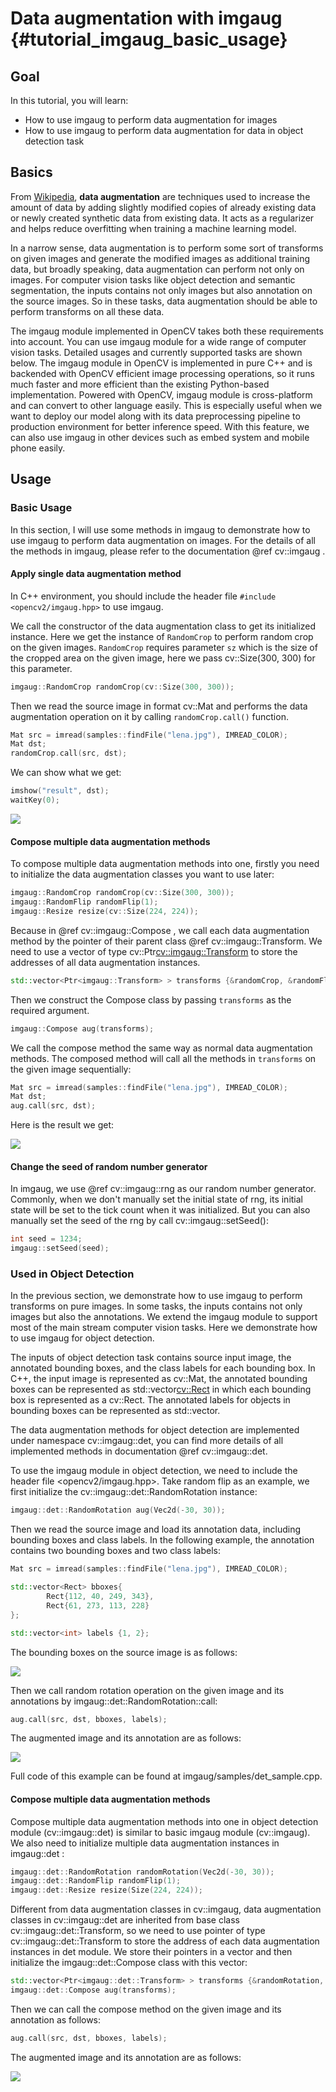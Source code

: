Data augmentation with imgaug {#tutorial_imgaug_basic_usage}
==============================

Goal
----
In this tutorial, you will learn:
- How to use imgaug to perform data augmentation for images
- How to use imgaug to perform data augmentation for data in object detection task

Basics
------
From [Wikipedia](https://en.wikipedia.org/wiki/Data_augmentation), **data augmentation** are techniques used to increase the amount of data
by adding slightly modified copies of already existing data or newly created synthetic data from existing data.
It acts as a regularizer and helps reduce overfitting when training a machine learning model.

In a narrow sense, data augmentation is to perform some sort of transforms on given images and generate the modified
images as additional training data, but broadly speaking, data augmentation can perform not only on images.
For computer vision tasks like object detection and semantic segmentation, the inputs contains not only images
but also annotation on the source images. So in these tasks, data augmentation should be able to perform transforms on 
all these data. 

The imgaug module implemented in OpenCV takes both these requirements into account. You can use imgaug module
for a wide range of computer vision tasks. Detailed usages and currently supported tasks are shown below.
The imgaug module in OpenCV is implemented in pure C++ and is backended with OpenCV efficient image processing operations,
so it runs much faster and more efficient than the existing Python-based implementation. Powered with OpenCV, imgaug module
is cross-platform and can convert to other language easily. This is especially useful when we want to 
deploy our model along with its data preprocessing pipeline to production environment for better inference speed. 
With this feature, we can also use imgaug in other devices such as embed system and mobile phone easily.

Usage
-----
### Basic Usage
In this section, I will use some methods in imgaug to demonstrate how to use imgaug to perform data augmentation on images.
For the details of all the methods in imgaug, please refer to the documentation @ref cv::imgaug .

#### Apply single data augmentation method
In C++ environment, you should include the header file `#include <opencv2/imgaug.hpp>` to use imgaug. 

We call the constructor of the data augmentation class to get its initialized instance.
Here we get the instance of `RandomCrop` to perform random crop on the given images. `RandomCrop` requires parameter `sz`
which is the size of the cropped area on the given image, here we pass cv::Size(300, 300) for this parameter.

```c++
imgaug::RandomCrop randomCrop(cv::Size(300, 300)); 
```


Then we read the source image in format cv::Mat and performs the data augmentation operation on it by calling `randomCrop.call()` function.

```c++
Mat src = imread(samples::findFile("lena.jpg"), IMREAD_COLOR);
Mat dst;
randomCrop.call(src, dst);
```

We can show what we get:
```c++
imshow("result", dst);
waitKey(0);
```

![](images/random_crop_out.jpg)

#### Compose multiple data augmentation methods
To compose multiple data augmentation methods into one, firstly you need to 
initialize the data augmentation classes you want to use later:
```c++
imgaug::RandomCrop randomCrop(cv::Size(300, 300));
imgaug::RandomFlip randomFlip(1);
imgaug::Resize resize(cv::Size(224, 224));
```

Because in @ref cv::imgaug::Compose , we call each data augmentation method by the pointer of their
parent class @ref cv::imgaug::Transform. We need to use a vector of type cv::Ptr<cv::imgaug::Transform> to 
store the addresses of all data augmentation instances.

```c++
std::vector<Ptr<imgaug::Transform> > transforms {&randomCrop, &randomFlip, &resize};
```

Then we construct the Compose class by passing `transforms` as the required argument.

```c++
imgaug::Compose aug(transforms);
```

We call the compose method the same way as normal data augmentation methods. The composed
method will call all the methods in `transforms` on the given image sequentially:

```c++
Mat src = imread(samples::findFile("lena.jpg"), IMREAD_COLOR);
Mat dst;
aug.call(src, dst);
```

Here is the result we get:

![](images/compose_out.jpg)

#### Change the seed of random number generator
In imgaug, we use @ref cv::imgaug::rng as our random number generator. Commonly, when
we don't manually set the initial state of rng, its initial state will be set to the tick count 
when it was initialized. But you can also manually set the seed of the rng by call cv::imgaug::setSeed():
```c++
int seed = 1234;
imgaug::setSeed(seed);
```

### Used in Object Detection
In the previous section, we demonstrate how to use imgaug to perform transforms on pure images.
In some tasks, the inputs contains not only images but also the annotations. We extend the imgaug
module to support most of the main stream computer vision tasks. Here we demonstrate how to use imgaug for
object detection.

The inputs of object detection task contains source input image, the annotated bounding boxes, and the class labels
for each bounding box. In C++, the input image is represented as cv::Mat, the annotated bounding boxes can be represented
as std::vector<cv::Rect> in which each bounding box is represented as a cv::Rect. The annotated labels for objects in 
bounding boxes can be represented as std::vector<int>.

The data augmentation methods for object detection are implemented under namespace cv::imgaug::det, you can 
find more details of all implemented methods in documentation @ref cv::imgaug::det.

To use the imgaug module in object detection, we need to include the header file <opencv2/imgaug.hpp>. 
Take random flip as an example, we first initialize the cv::imgaug::det::RandomRotation instance:

```c++
imgaug::det::RandomRotation aug(Vec2d(-30, 30));
```

Then we read the source image and load its annotation data, including bounding boxes and class labels.
In the following example, the annotation contains two bounding boxes and two class labels:

```c++
Mat src = imread(samples::findFile("lena.jpg"), IMREAD_COLOR);

std::vector<Rect> bboxes{
        Rect{112, 40, 249, 343},
        Rect{61, 273, 113, 228}
};

std::vector<int> labels {1, 2};
```

The bounding boxes on the source image is as follows:

![](images/det_src.png)

Then we call random rotation operation on the given image and its annotations by imgaug::det::RandomRotation::call:

```c++
aug.call(src, dst, bboxes, labels);
```

The augmented image and its annotation are as follows:

![](images/det_rotation_out.png)

Full code of this example can be found at imgaug/samples/det_sample.cpp.

#### Compose multiple data augmentation methods
Compose multiple data augmentation methods into one in object detection module (cv::imgaug::det) is similar to basic imgaug module (cv::imgaug).
We also need to initialize multiple data augmentation instances in imgaug::det :

```c++
imgaug::det::RandomRotation randomRotation(Vec2d(-30, 30));
imgaug::det::RandomFlip randomFlip(1);
imgaug::det::Resize resize(Size(224, 224));
```

Different from data augmentation classes in cv::imgaug, data augmentation classes in cv::imgaug::det are inherited from base class
cv::imgaug::det::Transform, so we need to use pointer of type cv::imgaug::det::Transform to store the address of each data augmentation 
instances in det module. We store their pointers in a vector and then initialize the imgaug::det::Compose class with this vector:

```c++
std::vector<Ptr<imgaug::det::Transform> > transforms {&randomRotation, &randomFlip, &resize};
imgaug::det::Compose aug(transforms);
```

Then we can call the compose method on the given image and its annotation as follows:

```c++
aug.call(src, dst, bboxes, labels);
```

The augmented image and its annotation are as follows:

![](images/det_compose_out.png)

